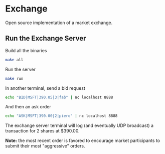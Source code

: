 # Exchange

Open source implementation of a market exchange.

## Run the Exchange Server

Build all the binaries
```bash
make all
```

Run the server
```bash
make run
```

In another terminal, send a bid request
```bash
echo "BID|MSFT|390.05|3|fab" | nc localhost 8888
```

And then an ask order
```bash
echo "ASK|MSFT|390.00|2|piero" | nc localhost 8888
```

The exchange server terminal will log (and eventually UDP broadcast) a transaction for 2 shares at $390.00. 

**Note:** the most recent order is favored to encourage market participants to submit their most "aggressive" orders.
